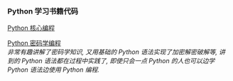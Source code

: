 ### Python 学习书籍代码

<a href="https://github.com/justsweetpotato/Python-book-code/tree/master/book_01_Python%E6%A0%B8%E5%BF%83%E7%B7%A8%E7%A8%8B">Python 核心编程</a><br>
<tr>
<a href="https://github.com/justsweetpotato/Python-book-code/tree/master/book_05_Python%E5%AF%86%E7%A0%81%E5%AD%A6%E7%BC%96%E7%A8%8B">Python 密码学编程</a><br>
<i>非常有趣讲解了密码学知识, 又用基础的 Python 语法实现了加密解密破解等, 讲到的 Python 语法都在过程中实践了, 即使只会一点 Python 的人也可以边学 Python 语法边使用 Python 编程.</i><br>
<tr>


